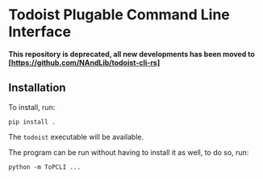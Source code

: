 # Todoist Plugable Command Line Interface

**This repository is deprecated, all new developments has been moved to
[https://github.com/NAndLib/todoist-cli-rs]**

## Installation

To install, run:
```
pip install .
```
The `todoist` executable will be available.

The program can be run without having to install it as well, to do so, run:
```
python -m ToPCLI ...
```
